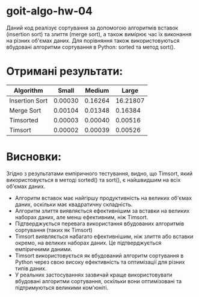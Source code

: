 # goit-algo-hw-04

Даний код реалізує сортування за допомогою алгоритмів вставок (insertion sort) та злиття (merge sort), а також вимірює час їх виконання на різних об'ємах даних. Для порівняння також використовуються вбудовані алгоритми сортування в Python: sorted та метод sort().

# Отримані результати:

| Algorithm            | Small                | Medium               | Large                |
| -------------------- | -------------------- | -------------------- | -------------------- |
| Insertion Sort       |              0.00030 |              0.16264 |             16.21807 |
| Merge Sort           |              0.00104 |              0.01348 |              0.16384 |
| Timsorted            |              0.00003 |              0.00040 |              0.00516 |
| Timsort              |              0.00002 |              0.00039 |              0.00526 |

# Висновки:


Згідно з результатами емпіричного тестування, видно, що Timsort, який використовується в методі sorted() та sort(), є найшвидшим на всіх об'ємах даних.
- Алгоритм вставок має найгіршу продуктивність на великих об'ємах даних, оскільки має квадратичну складність.
- Алгоритм злиття виявляється ефективнішим за вставки на великих наборах даних, але менш ефективним, ніж Timsort.
- Підтверджується перевага використання вбудованих алгоритмів сортування (таких як Timsort)
- Timsort виявляється набагато ефективнішим, ніж злиття або вставки окремо, на великих наборах даних. Це підтверджується емпіричними даними.
- Timsort використовується як вбудований алгоритм сортування в Python через свою високу ефективність та оптимізації для різних типів даних.
- У реальних застосуваннях зазвичай краще використовувати вбудовані алгоритми сортування, оскільки вони оптимізовані та підтримуються великими ком'юніті.

